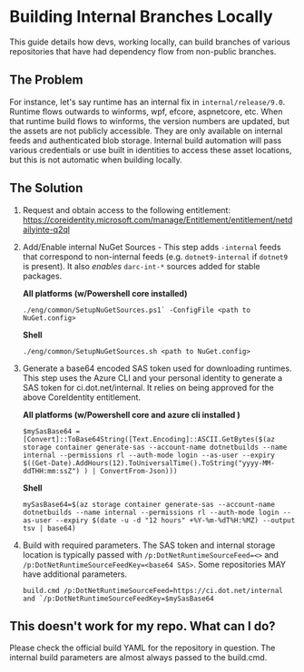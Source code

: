 # Building Internal Branches Locally

This guide details how devs, working locally, can build branches of various repositories that have had dependency flow from non-public branches.

## The Problem

For instance, let's say runtime has an internal fix in `internal/release/9.0`. Runtime flows outwards to winforms, wpf, efcore, aspnetcore, etc. When that runtime build flows to winforms, the version numbers are updated, but the assets are not publicly accessible. They are only available on internal feeds and authenticated blob storage. Internal build automation will pass various credentials or use built in identities to access these asset locations, but this is not automatic when building locally.

## The Solution

1. Request and obtain access to the following entitlement: https://coreidentity.microsoft.com/manage/Entitlement/entitlement/netdailyinte-q2ql 
2. Add/Enable internal NuGet Sources - This step adds `-internal` feeds that correspond to non-internal feeds (e.g. `dotnet9-internal` if `dotnet9` is present). It also *enables* `darc-int-*` sources added for stable packages.
   
   **All platforms (w/Powershell core installed)**
   ```
   ./eng/common/SetupNuGetSources.ps1` -ConfigFile <path to NuGet.config>
   ```

   **Shell**
   ```
   ./eng/common/SetupNuGetSources.sh <path to NuGet.config>
   ```

3. Generate a base64 encoded SAS token used for downloading runtimes. This step uses the Azure CLI and your personal identity to generate a SAS token for ci.dot.net/internal. It relies on being approved for the above CoreIdentity entitlement.

    **All platforms (w/Powershell core and azure cli installed )**
   ```
   $mySasBase64 = [Convert]::ToBase64String([Text.Encoding]::ASCII.GetBytes($(az storage container generate-sas --account-name dotnetbuilds --name internal --permissions rl --auth-mode login --as-user --expiry $((Get-Date).AddHours(12).ToUniversalTime().ToString("yyyy-MM-ddTHH:mm:ssZ") ) | ConvertFrom-Json)))
   ```

   **Shell**
   ```
   mySasBase64=$(az storage container generate-sas --account-name dotnetbuilds --name internal --permissions rl --auth-mode login --as-user --expiry $(date -u -d "12 hours" +%Y-%m-%dT%H:%MZ) --output tsv | base64)
   ```
4. Build with required parameters. The SAS token and internal storage location is typically passed with `/p:DotNetRuntimeSourceFeed=<>` and `/p:DotNetRuntimeSourceFeedKey=<base64 SAS>`. Some repositories MAY have additional parameters.

    ```
    build.cmd /p:DotNetRuntimeSourceFeed=https://ci.dot.net/internal and `/p:DotNetRuntimeSourceFeedKey=$mySasBase64
    ```

## This doesn't work for my repo. What can I do?

Please check the official build YAML for the repository in question. The internal build parameters are almost always passed to the build.cmd.


